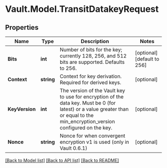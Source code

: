 # Vault.Model.TransitDatakeyRequest

## Properties

Name | Type | Description | Notes
------------ | ------------- | ------------- | -------------
**Bits** | **int** | Number of bits for the key; currently 128, 256, and 512 bits are supported. Defaults to 256. | [optional] [default to 256]
**Context** | **string** | Context for key derivation. Required for derived keys. | [optional] 
**KeyVersion** | **int** | The version of the Vault key to use for encryption of the data key. Must be 0 (for latest) or a value greater than or equal to the min_encryption_version configured on the key. | [optional] 
**Nonce** | **string** | Nonce for when convergent encryption v1 is used (only in Vault 0.6.1) | [optional] 

[[Back to Model list]](../README.md#documentation-for-models) [[Back to API list]](../README.md#documentation-for-api-endpoints) [[Back to README]](../README.md)

